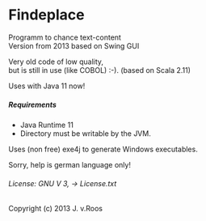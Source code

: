 # Findeplace
  
Programm to chance text-content  
Version from 2013 based on Swing GUI  
  
Very old code of low quality,  
but is still in use (like COBOL) :-).
(based on Scala 2.11)  

  
Uses with Java 11 now!   
  
  
##### Requirements  
  
* Java Runtime 11  
* Directory must be writable by the JVM.  
  
  
Uses (non free) exe4j to generate Windows executables.  


Sorry, help is german language only!  
  

###### License: GNU V 3, -> License.txt  
  
Copyright (c) 2013 J. v.Roos  


